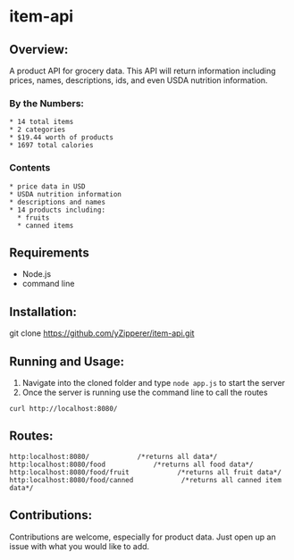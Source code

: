 # item-api

## Overview:
  A product API for grocery data. This API will return information including prices, names, descriptions, ids, and even USDA nutrition information.
  
  ### By the Numbers:
    * 14 total items
    * 2 categories
    * $19.44 worth of products
    * 1697 total calories

  ### Contents
    * price data in USD
    * USDA nutrition information
    * descriptions and names
    * 14 products including:
      * fruits
      * canned items
    


## Requirements

  * Node.js
  * command line

## Installation:
  
  git clone https://github.com/yZipperer/item-api.git
  
## Running and Usage:

  1. Navigate into the cloned folder and type ```node app.js``` to start the server
  2. Once the server is running use the command line to call the routes
  
  ```
  curl http://localhost:8080/
  ```
  
## Routes:

  ```
  http:localhost:8080/            /*returns all data*/
  http:localhost:8080/food            /*returns all food data*/
  http:localhost:8080/food/fruit            /*returns all fruit data*/
  http:localhost:8080/food/canned            /*returns all canned item data*/           
  ```

## Contributions:
  Contributions are welcome, especially for product data. Just open up an issue with what you would like to add.
